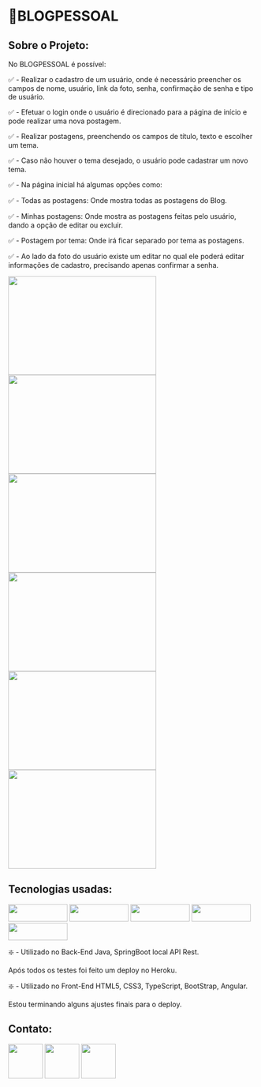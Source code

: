 # 📝BLOGPESSOAL
<h2>Sobre o Projeto:</h2>
<p>No BLOGPESSOAL é possível:</p>
<p>✅ - Realizar o cadastro de um usuário, onde é necessário preencher os campos de nome, usuário, link da foto, senha, confirmação de senha e tipo de usuário.</p>
<p>✅ - Efetuar o login onde o usuário é direcionado para a página de início e pode realizar uma nova postagem.</p>
<p>✅ - Realizar postagens, preenchendo os campos de título, texto e escolher um tema.</p>
<p>✅ - Caso não houver o tema desejado, o usuário pode cadastrar um novo tema.</p>
<p>✅ - Na página inicial há algumas opções como:</p>
<p>✅ - Todas as postagens: Onde mostra todas as postagens do Blog.</p>
<p>✅ - Minhas postagens: Onde mostra as postagens feitas pelo usuário, dando a opção de editar ou excluir.</p>
<p>✅ - Postagem por tema: Onde irá ficar separado por tema as postagens.</p>
<p>✅ - Ao lado da foto do usuário existe um editar no qual ele poderá editar informações de cadastro, precisando apenas confirmar a senha.</p>

<div>
<img src="https://i.imgur.com/Pg9xVT7.png" alt="" width="300px" height="200px">
<img src="https://i.imgur.com/rFbwBF9.png" alt="" width="300px" height="200px">
<img src="https://i.imgur.com/X4d1wNj.png" alt="" width="300px" height="200px">
<img src="https://i.imgur.com/GMK74uw.png" alt="" width="300px" height="200px">
<img src="https://i.imgur.com/MTDj1xG.png" alt="" width="300px" height="200px">
<img src="https://i.imgur.com/vrDDFcc.png" alt="" width="300px" height="200px">
</div>

<h2>Tecnologias usadas:</h2>
<div>
<img src="https://img.shields.io/badge/Angular-DD0031?style=for-the-badge&logo=angular&logoColor=white" alt="" width="120px" height="35px">
<img src="https://img.shields.io/badge/Bootstrap-563D7C?style=for-the-badge&logo=bootstrap&logoColor=white" alt="" width="120px" height="35px">
<img src="https://img.shields.io/badge/Spring-6DB33F?style=for-the-badge&logo=spring&logoColor=white" alt="" width="120px" height="35px">
<img src="https://img.shields.io/badge/Heroku-430098?style=for-the-badge&logo=heroku&logoColor=white" alt="" width="120px" height="35px">
<img src="https://img.shields.io/badge/MySQL-00000F?style=for-the-badge&logo=mysql&logoColor=whit" alt="" width="120px" height="35px">
  
<p>❇️ - Utilizado no Back-End Java, SpringBoot local API Rest.</p>
  <p>Após todos os testes foi feito um deploy no Heroku.</p>
<p>❇️ - Utilizado no Front-End HTML5, CSS3, TypeScript, BootStrap, Angular.</p>
  <p>Estou terminando alguns ajustes finais para o  deploy.</p>
</div>

<h2>Contato:</h2>
<div>
  <a href="https://linktr.ee/BruRaptor" target="_blank"><img src="https://img.icons8.com/color/480/linktree.png"alt="" width="70px" height="70px"></a>
  <a href="https://www.linkedin.com/in/bruno-kyo/" target="_blank"><img src="https://www.logo.wine/a/logo/LinkedIn/LinkedIn-Icon-Logo.wine.svg"alt="" width="70px" height="70px"></a>
  <a href="https://www.instagram.com/brutechofc/" target="_blank"><img src="https://www.logo.wine/a/logo/Instagram/Instagram-Logo.wine.svg"alt="" width="70px" height="70px"></a>
</div>
